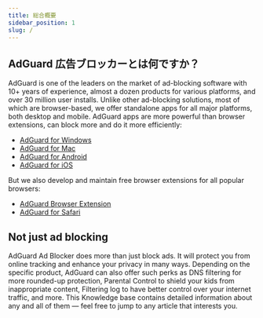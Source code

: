 ```yaml
---
title: 総合概要
sidebar_position: 1
slug: /
---
```


## AdGuard 広告ブロッカーとは何ですか？

AdGuard is one of the leaders on the market of ad-blocking software with 10+ years of experience, almost a dozen products for various platforms, and over 30 million user installs. Unlike other ad-blocking solutions, most of which are browser-based, we offer standalone apps for all major platforms, both desktop and mobile. AdGuard apps are more powerful than browser extensions, can block more and do it more efficiently:

* [AdGuard for Windows](/adguard-for-windows/overview)
* [AdGuard for Mac](/adguard-for-mac/overview)
* [AdGuard for Android](/adguard-for-android/overview)
* [AdGuard for iOS](/adguard-for-ios/overview)

But we also develop and maintain free browser extensions for all popular browsers:

* [AdGuard Browser Extension](/adguard-browser-extension/overview)
* [AdGuard for Safari](/adguard-for-safari/overview)

## Not just ad blocking

AdGuard Ad Blocker does more than just block ads. It will protect you from online tracking and enhance your privacy in many ways. Depending on the specific product, AdGuard can also offer such perks as DNS filtering for more rounded-up protection, Parental Control to shield your kids from inappropriate content, Filtering log to have better control over your internet traffic, and more. This Knowledge base contains detailed information about any and all of them — feel free to jump to any article that interests you.
